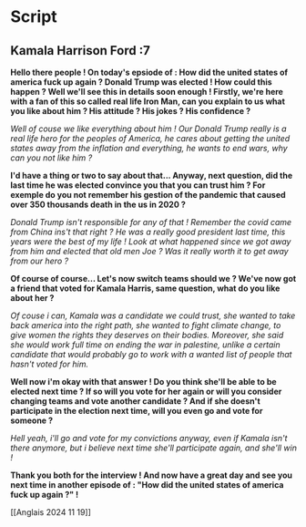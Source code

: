 
# Script

## Kamala Harrison Ford :7

**Hello there people !
On today's epsiode of : How did the united states of america fuck up again ? Donald Trump was elected ! How could this happen ? Well we'll see this in details soon enough !
Firstly, we're here with a fan of this so called real life Iron Man, can you explain to us what you like about him ? His attitude ? His jokes ? His confidence ?**

*Well of couse we like everything about him ! Our Donald Trump really is a real life hero for the peoples of America, he cares about getting the united states away from the inflation and everything, he wants to end wars, why can you not like him ?*

**I'd have a thing or two to say about that... Anyway, next question, did the last time he was elected convince you that you can trust him ? For exemple do you not remember his gestion of the pandemic that caused over 350 thousands death in the us in 2020 ?**

*Donald Trump isn't responsible for any of that ! Remember the covid came from China ins't that right ? He was a really good president last time, this years were the best of my life ! Look at what happened since we got away from him and elected that old men Joe ? Was it really worth it to get away from our hero ?*

**Of course of course... Let's now switch teams should we ? We've now got a friend that voted for Kamala Harris, same question, what do you like about her ?**

 *Of couse i can, Kamala was a candidate we could trust, she wanted to take back america into the right path, she wanted to fight climate change, to give women the rights they deserves on their bodies. Moreover, she said she would work full time on ending the war in palestine, unlike a certain candidate that would probably go to work with a wanted list of people that hasn't voted for him.*

**Well now i'm okay with that answer ! Do you think she'll be able to be elected next time ? If so will you vote for her again or will you consider changing teams and vote another candidate ? And if she doesn't participate in the election next time, will you even go and vote for someone ?**

*Hell yeah, i'll go and vote for my convictions anyway, even if Kamala isn't there anymore, but i believe next time she'll participate again, and she'll win !*

**Thank you both for the interview ! And now have a great day and see you next time in another episode of : "How did the united states of america fuck up again ?" !**

[[Anglais 2024 11 19]]